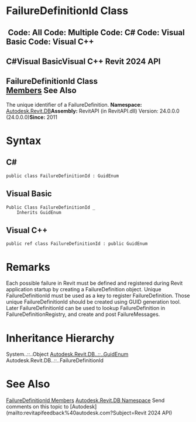 # FailureDefinitionId Class

﻿
 Code: All Code: Multiple Code: C# Code: Visual Basic Code: Visual C++   
---  
C#Visual BasicVisual C++
Revit 2024 API  
---  
FailureDefinitionId Class  
[Members](57ee1d47-c340-ce31-a736-548b3aa912e3.md "FailureDefinitionId Members") See Also  
---  
The unique identifier of a FailureDefinition. 
**Namespace:** [Autodesk.Revit.DB](87546ba7-461b-c646-cbb1-2cb8f5bff8b2.md "Autodesk.Revit.DB Namespace")**Assembly:** RevitAPI (in RevitAPI.dll) Version: 24.0.0.0 (24.0.0.0)**Since:** 2011 
# Syntax
C#  
---  
```text
public class FailureDefinitionId : GuidEnum
```
  
Visual Basic  
---  
```text
Public Class FailureDefinitionId _
	Inherits GuidEnum
```
  
Visual C++  
---  
```text
public ref class FailureDefinitionId : public GuidEnum
```
  
# Remarks
Each possible failure in Revit must be defined and registered during Revit application startup by creating a FailureDefinition object. Unique FailureDefinitionId must be used as a key to register FailureDefinition. Those unique FailureDefinitionId should be created using GUID generation tool. Later FailureDefinitionId can be used to lookup FailureDefinition in FailureDefinitionRegistry, and create and post FailureMessages. 
# Inheritance Hierarchy
System..::..Object [Autodesk.Revit.DB..::..GuidEnum](36623d19-ba65-63c0-337a-f43c593a9931.md "GuidEnum Class") Autodesk.Revit.DB..::..FailureDefinitionId
# See Also
[FailureDefinitionId Members](57ee1d47-c340-ce31-a736-548b3aa912e3.md "FailureDefinitionId Members")
[Autodesk.Revit.DB Namespace](87546ba7-461b-c646-cbb1-2cb8f5bff8b2.md "Autodesk.Revit.DB Namespace")
Send comments on this topic to [Autodesk](mailto:revitapifeedback%40autodesk.com?Subject=Revit 2024 API)